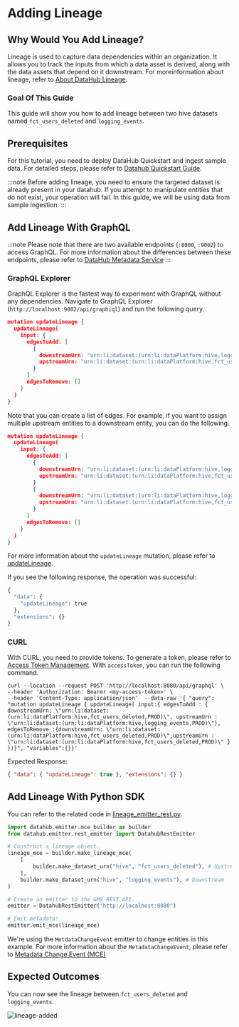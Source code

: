 # Adding Lineage

## Why Would You Add Lineage?

Lineage is used to capture data dependencies within an organization. It allows you to track the inputs from which a data asset is derived, along with the data assets that depend on it downstream.
For moreinformation about lineage, refer to [About DataHub Lineage](/docs/lineage/lineage-feature-guide.md).

### Goal Of This Guide

This guide will show you how to add lineage between two hive datasets named `fct_users_deleted` and `logging_events`.

## Prerequisites

For this tutorial, you need to deploy DataHub Quickstart and ingest sample data.
For detailed steps, please refer to [Datahub Quickstart Guide](/docs/quickstart.md).

:::note
Before adding lineage, you need to ensure the targeted dataset is already present in your datahub.
If you attempt to manipulate entities that do not exist, your operation will fail.
In this guide, we will be using data from sample ingestion.
:::

## Add Lineage With GraphQL

:::note
Please note that there are two available endpoints (`:8000`, `:9002`) to access GraphQL.
For more information about the differences between these endpoints, please refer to [DataHub Metadata Service](../../../metadata-service/README.md#graphql-api)
:::

### GraphQL Explorer

GraphQL Explorer is the fastest way to experiment with GraphQL without any dependencies.
Navigate to GraphQL Explorer (`http://localhost:9002/api/graphiql`) and run the following query.

```json
mutation updateLineage {
  updateLineage(
    input: {
      edgesToAdd: [
        {
          downstreamUrn: "urn:li:dataset:(urn:li:dataPlatform:hive,logging_events,PROD)"
          upstreamUrn: "urn:li:dataset:(urn:li:dataPlatform:hive,fct_users_deleted,PROD)"
        }
      ]
      edgesToRemove: []
    }
  )
}
```

Note that you can create a list of edges. For example, if you want to assign multiple upstream entities to a downstream entity, you can do the following.

```json
mutation updateLineage {
  updateLineage(
    input: {
      edgesToAdd: [
        {
          downstreamUrn: "urn:li:dataset:(urn:li:dataPlatform:hive,logging_events,PROD)"
          upstreamUrn: "urn:li:dataset:(urn:li:dataPlatform:hive,fct_users_deleted,PROD)"
        }
        {
          downstreamUrn: "urn:li:dataset:(urn:li:dataPlatform:hive,logging_events,PROD)"
          upstreamUrn: "urn:li:dataset:(urn:li:dataPlatform:hive,fct_users_created,PROD)"
        }
      ]
      edgesToRemove: []
    }
  )
}

```

For more information about the `updateLineage` mutation, please refer to [updateLineage](https://datahubproject.io/docs/graphql/mutations/#updatelineage).

If you see the following response, the operation was successful:

```python
{
  "data": {
    "updateLineage": true
  },
  "extensions": {}
}
```

### CURL

With CURL, you need to provide tokens. To generate a token, please refer to [Access Token Management](/docs/api/graphql/token-management.md).
With `accessToken`, you can run the following command.

```shell
curl --location --request POST 'http://localhost:8080/api/graphql' \
--header 'Authorization: Bearer <my-access-token>' \
--header 'Content-Type: application/json'  --data-raw '{ "query": "mutation updateLineage { updateLineage( input:{ edgesToAdd : { downstreamUrn: \"urn:li:dataset:(urn:li:dataPlatform:hive,fct_users_deleted,PROD)\", upstreamUrn : \"urn:li:dataset:(urn:li:dataPlatform:hive,logging_events,PROD)\"}, edgesToRemove :{downstreamUrn: \"urn:li:dataset:(urn:li:dataPlatform:hive,fct_users_deleted,PROD)\",upstreamUrn : \"urn:li:dataset:(urn:li:dataPlatform:hive,fct_users_deleted,PROD)\" } })}", "variables":{}}'
```

Expected Response:

```json
{ "data": { "updateLineage": true }, "extensions": {} }
```

## Add Lineage With Python SDK

You can refer to the related code in [lineage_emitter_rest.py](https://github.com/datahub-project/datahub/blob/master/metadata-ingestion/examples/library/lineage_emitter_rest.py).

```python
import datahub.emitter.mce_builder as builder
from datahub.emitter.rest_emitter import DatahubRestEmitter

# Construct a lineage object.
lineage_mce = builder.make_lineage_mce(
    [
        builder.make_dataset_urn("hive", "fct_users_deleted"), # Upstream
    ],
    builder.make_dataset_urn("hive", "logging_events"), # Downstream
)

# Create an emitter to the GMS REST API.
emitter = DatahubRestEmitter("http://localhost:8080")

# Emit metadata!
emitter.emit_mce(lineage_mce)
```

We're using the `MetdataChangeEvent` emitter to change entities in this example.
For more information about the `MetadataChangeEvent`, please refer to [Metadata Change Event (MCE)](/docs/what/mxe.md#metadata-change-event-mce)

## Expected Outcomes

You can now see the lineage between `fct_users_deleted` and `logging_events`.

![lineage-added](../../imgs/apis/tutorials/lineage-added.png)

